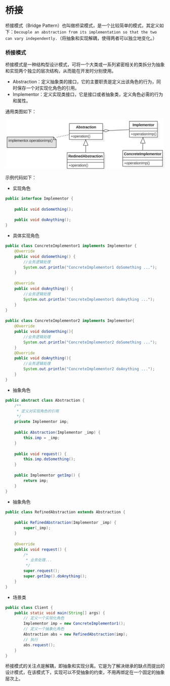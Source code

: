 # 桥接

桥接模式（Bridge Pattern）也叫做桥梁模式，是一个比较简单的模式，其定义如下：`Decouple an abstraction from its implementation so that the two can vary independently.`（将抽象和实现解耦，使得两者可以独立地变化。）

### 桥接模式

桥接模式是一种结构型设计模式，可将一个大类或一系列紧密相关的类拆分为抽象和实现两个独立的层次结构，从而能在开发时分别使用。

- Abstraction：定义抽象类的接口，它的主要职责是定义出该角色的行为，同时保存一个对实现化角色的引用。
- Implementor：定义实现类接口，它是接口或者抽象类，定义角色必需的行为和属性。

通用类图如下：

<div align="left">
    <img src="https://github.com/lazecoding/Note/blob/main/images/pattern/桥接模式通用类图.png" width="600px">
</div>

示例代码如下：

- 实现角色

```java
public interface Implementor {

    public void doSomething();

    public void doAnything();
}
```

- 具体实现角色

```java
public class ConcreteImplementor1 implements Implementor {
    @Override
    public void doSomething() {
        //业务逻辑处理
        System.out.println("ConcreteImplementor1 doSomething ...");
    }

    @Override
    public void doAnything() {
        //业务逻辑处理
        System.out.println("ConcreteImplementor1 doAnything ...");
    }
}

public class ConcreteImplementor2 implements Implementor{
    @Override
    public void doSomething(){
        //业务逻辑处理
        System.out.println("ConcreteImplementor2 doSomething ...");
    }
    @Override
    public void doAnything(){
        //业务逻辑处理
        System.out.println("ConcreteImplementor2 doAnything ...");
    }
}
```

- 抽象角色

```java
public abstract class Abstraction {
    /**
     * 定义对实现角色的引用
     */
    private Implementor imp;

    public Abstraction(Implementor _imp) {
        this.imp = _imp;
    }

    public void request() {
        this.imp.doSomething();
    }

    public Implementor getImp() {
        return imp;
    }
}
```

- 抽象角色

```java
public class RefinedAbstraction extends Abstraction {

    public RefinedAbstraction(Implementor _imp) {
        super(_imp);
    }

    @Override
    public void request() {
        /*
         * 业务处理...
         */
        super.request();
        super.getImp().doAnything();
    }
}
```

- 场景类

```java
public class Client {
    public static void main(String[] args) {
        // 定义一个实现化角色
        Implementor imp = new ConcreteImplementor1();
        // 定义一个抽象化角色
        Abstraction abs = new RefinedAbstraction(imp);
        // 执行
        abs.request();
    }
}
```

桥接模式的关注点是解耦，即抽象和实现分离。它是为了解决继承的缺点而提出的设计模式，在该模式下，实现可以不受抽象的约束，不用再绑定在一个固定的抽象层次上。